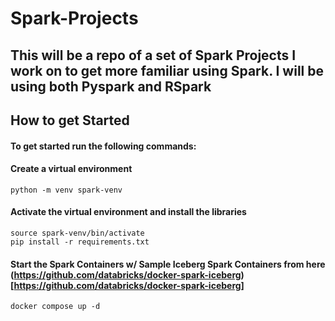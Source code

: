 # Spark-Projects

## This will be a repo of a set of Spark Projects I work on to get more familiar using Spark. I will be using both Pyspark and RSpark



## How to get Started
#### To get started run the following commands:
#### Create a virtual environment
```
python -m venv spark-venv
```
#### Activate the virtual environment and install the libraries
```
source spark-venv/bin/activate
pip install -r requirements.txt

```
#### Start the Spark Containers w/ Sample Iceberg Spark Containers from here (https://github.com/databricks/docker-spark-iceberg)[https://github.com/databricks/docker-spark-iceberg]

```
docker compose up -d
```